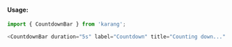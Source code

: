 #### Usage:

```js static
import { CountdownBar } from 'karang';
```

```js
<CountdownBar duration="5s" label="Countdown" title="Counting down..." />
```
